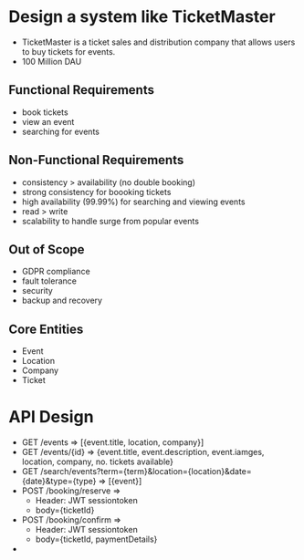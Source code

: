 
# Design a system like TicketMaster
- TicketMaster is a ticket sales and distribution company that allows users to buy tickets for events.
- 100 Million DAU

## Functional Requirements
- book tickets
- view an event
- searching for events
  
## Non-Functional Requirements
- consistency > availability (no double booking)
- strong consistency for boooking tickets
- high availability (99.99%) for searching and viewing events
- read > write
- scalability to handle surge from popular events

## Out of Scope
- GDPR compliance
- fault tolerance
- security
- backup and recovery

## Core Entities
- Event
- Location 
- Company
- Ticket

# API Design
- GET /events => [{event.title, location, company}]
- GET /events/{id} => {event.title, event.description, event.iamges, location, company, no. tickets available}
- GET /search/events?term={term}&location={location}&date={date}&type={type} => [{event}]
- POST /booking/reserve => 
  - Header: JWT sessiontoken
  - body={ticketId}
- POST /booking/confirm => 
  - Header: JWT sessiontoken
  - body={ticketId, paymentDetails}
- 